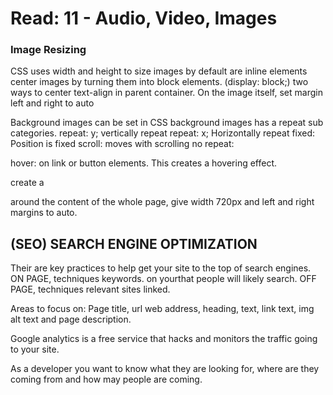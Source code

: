 # Read: 11 - Audio, Video, Images

### Image Resizing
CSS uses width and height to size
images by default  are inline elements
center images by turning them into block elements. (display: block;)
two ways to center text-align in parent container.
On the image itself, set margin left and right to auto

Background images can be set in CSS
background images has a repeat sub categories.
repeat: y; vertically repeat
repeat: x; Horizontally repeat
fixed: Position is fixed
scroll: moves with scrolling
no repeat:

hover: on link or button elements. This creates a hovering effect.

create a <div> around the content of the whole page, give width 720px and left and right margins to auto.

## (SEO) SEARCH ENGINE OPTIMIZATION

Their are key practices to help get your site to the top of search engines.
ON PAGE, techniques keywords. on yourthat people will likely search. 
OFF PAGE, techniques relevant sites linked. 

Areas to focus on: 
Page title, url web address, heading, text, link text, img alt text and page description.

Google analytics is a free service that hacks and monitors the traffic going to your site. 

As a developer you want to know what they are looking for, where are they coming from and how may people are coming. 
